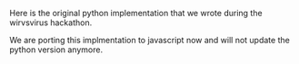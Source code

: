 Here is the original python implementation that we wrote during
the wirvsvirus hackathon.

We are porting this implmentation to javascript now and will not update 
the python version anymore.
